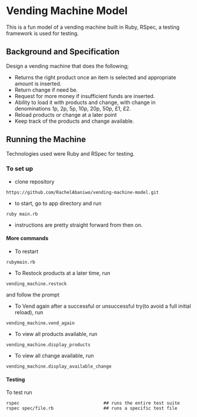 # Vending Machine Model
This is a fun model of a vending machine built in Ruby, RSpec, a testing framework is used for testing.

## Background and Specification

Design a vending machine that does the following;
- Returns the right product once an item is selected and appropriate amount is inserted.
- Return change if need be.
- Request for more money if insufficient funds are inserted.
- Ability to load it with products and change, with change in denominations 1p, 2p, 5p, 10p, 20p, 50p, £1, £2.
- Reload products or change at a later point
- Keep track of the products and change available.

## Running the Machine

Technologies used were Ruby and RSpec for testing.

### To set up

- clone repository
```
https://github.com/RachelAbaniwo/vending-machine-model.git
```

- to start, go to app directory and run
```
ruby main.rb
```

- instructions are pretty straight forward from then on.

#### More commands

- To restart

```
rubymain.rb
```
- To Restock products at a later time, run
```
vending_machine.restock
```
and follow the prompt

- To Vend again after a successful or unsuccessful try(to avoid a full initial reload), run
```
vending_machine.vend_again
```

- To view all products available, run
```
vending_machine.display_products
```

- To view all change available, run
```
vending_machine.display_available_change
```

#### Testing

To test run

```
rspec                                ## runs the entire test suite
rspec spec/file.rb                   ## runs a specific test file
```


